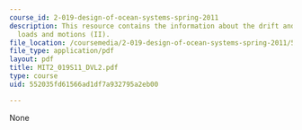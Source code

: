 ```yaml
---
course_id: 2-019-design-of-ocean-systems-spring-2011
description: This resource contains the information about the drift and slowly-varying
  loads and motions (II).
file_location: /coursemedia/2-019-design-of-ocean-systems-spring-2011/552035fd61566ad1df7a932795a2eb00_MIT2_019S11_DVL2.pdf
file_type: application/pdf
layout: pdf
title: MIT2_019S11_DVL2.pdf
type: course
uid: 552035fd61566ad1df7a932795a2eb00

---
```

None